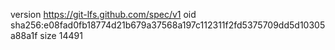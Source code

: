 version https://git-lfs.github.com/spec/v1
oid sha256:e08fad0fb18774d21b679a37568a197c112311f2fd5375709dd5d10305a88a1f
size 14491
